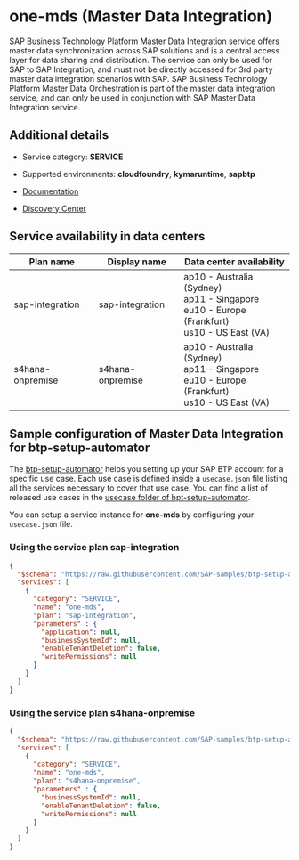 # one-mds (Master Data Integration)

SAP Business Technology Platform Master Data Integration service offers master data synchronization across SAP solutions and is a central access layer for data sharing and distribution. The service can only be used for SAP to SAP Integration, and must not be directly accessed for 3rd party master data integration scenarios with SAP. SAP Business Technology Platform Master Data Orchestration is part of the master data integration service, and can only be used in conjunction with SAP Master Data Integration service.

## Additional details
- Service category: **SERVICE**
- Supported environments: **cloudfoundry**, **kymaruntime**, **sapbtp**

- [Documentation](https://help.sap.com/viewer/product/SAP_MASTER_DATA_INTEGRATION/CLOUD/en-US)
- [Discovery Center](https://discovery-center.cloud.sap/#/serviceCatalog/master-data-integration?region=all)

## Service availability in data centers

| Plan name | Display name | Data center availability  |
|------|----------------|---------------------------|
|  sap-integration  |  sap-integration  | ap10 - Australia (Sydney)<br> ap11 - Singapore<br> eu10 - Europe (Frankfurt)<br> us10 - US East (VA)  |
|  s4hana-onpremise  |  s4hana-onpremise  | ap10 - Australia (Sydney)<br> ap11 - Singapore<br> eu10 - Europe (Frankfurt)<br> us10 - US East (VA)  |

## Sample configuration of **Master Data Integration** for btp-setup-automator

The [btp-setup-automator](https://github.com/SAP-samples/btp-setup-automator) helps you setting up your SAP BTP account for a specific use case. Each use case is defined inside a `usecase.json` file listing all the services necessary to cover that use case. You can find a list of released use cases in the [usecase folder of bpt-setup-automator](https://github.com/SAP-samples/btp-setup-automator/tree/main/usecases).

You can setup a service instance for **one-mds** by configuring your `usecase.json` file.

### Using the service plan **sap-integration**

```json
{
  "$schema": "https://raw.githubusercontent.com/SAP-samples/btp-setup-automator/main/libs/btpsa-usecase.json",
  "services": [
    {
      "category": "SERVICE",
      "name": "one-mds",
      "plan": "sap-integration", 
      "parameters" : { 
        "application": null,
        "businessSystemId": null,
        "enableTenantDeletion": false,
        "writePermissions": null
      }
    }
  ]
}
```

### Using the service plan **s4hana-onpremise**

```json
{
  "$schema": "https://raw.githubusercontent.com/SAP-samples/btp-setup-automator/main/libs/btpsa-usecase.json",
  "services": [
    {
      "category": "SERVICE",
      "name": "one-mds",
      "plan": "s4hana-onpremise", 
      "parameters" : { 
        "businessSystemId": null,
        "enableTenantDeletion": false,
        "writePermissions": null
      }
    }
  ]
}
```
